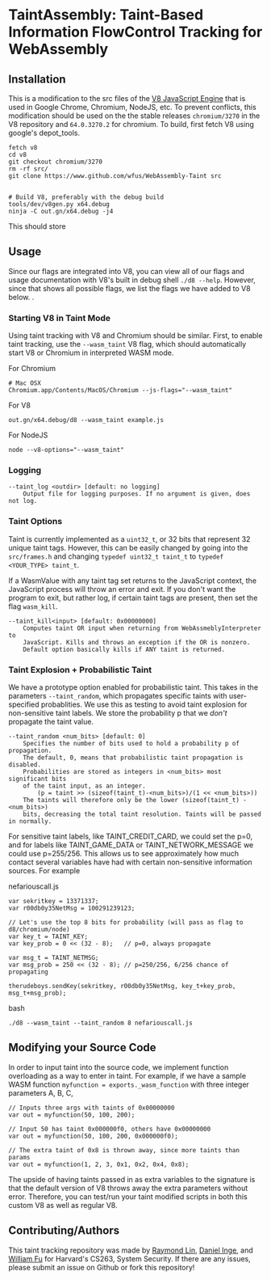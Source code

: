 # TaintAssembly: Taint-Based Information FlowControl Tracking for WebAssembly

## Installation

This is a modification to the src files of the [V8 JavaScript Engine](https://www.github.com/v8/v8.git) that is used in Google Chrome, Chromium, NodeJS, etc. To prevent conflicts, this modification should be used on the the stable releases ```chromium/3270``` in the V8 repository and ```64.0.3270.2``` for chromium. To build, first fetch V8 using google's depot_tools. 

```
fetch v8
cd v8
git checkout chromium/3270
rm -rf src/
git clone https://www.github.com/wfus/WebAssembly-Taint src


# Build V8, preferably with the debug build
tools/dev/v8gen.py x64.debug
ninja -C out.gn/x64.debug -j4
```

This should store 

## Usage

Since our flags are integrated into V8, you can view all of our flags and usage documentation with V8's built in debug shell ```./d8 --help```. However, since that shows all possible flags, we list the flags we have added to V8 below. .  

### Starting V8 in Taint Mode
Using taint tracking with V8 and Chromium should be similar. First, to enable taint tracking, use the ```--wasm_taint``` V8 flag, which should automatically start V8 or Chromium in interpreted WASM mode.  


For Chromium
```
# Mac OSX
Chromium.app/Contents/MacOS/Chromium --js-flags="--wasm_taint"
```

For V8
```
out.gn/x64.debug/d8 --wasm_taint example.js
```

For NodeJS
```
node --v8-options="--wasm_taint"
```

### Logging
```
--taint_log <outdir> [default: no logging]
	Output file for logging purposes. If no argument is given, does not log. 
```

### Taint Options
Taint is currently implemented as a ```uint32_t```, or 32 bits that represent 32 unique taint tags. However, this can be easily changed by going into the ```src/frames.h``` and changing ```typedef uint32_t taint_t``` to ```typedef <YOUR_TYPE> taint_t```. 

If a WasmValue with any taint tag set returns to the JavaScript context, the JavaScript process will throw an error and exit. If you don't want the program to exit, but rather log, if certain taint tags are present, then set the flag ```wasm_kill```. 

```
--taint_kill<input> [default: 0x00000000]
	Computes taint OR input when returning from WebAssmeblyInterpreter to 
	JavaScript. Kills and throws an exception if the OR is nonzero. 
	Default option basically kills if ANY taint is returned.
```

### Taint Explosion + Probabilistic Taint
We have a prototype option enabled for probabilistic taint. This takes in the parameters ```--taint_random```, which propagates specific taints with user-specified probablities. We use this as testing to avoid taint explosion for non-sensitive taint labels. We store the probability p that we *don't* propagate the taint value. 

```
--taint_random <num_bits> [default: 0]
	Specifies the number of bits used to hold a probability p of propagation.
	The default, 0, means that probabilistic taint propagation is disabled. 
	Probabilities are stored as integers in <num_bits> most significant bits
	of the taint input, as an integer. 
		(p = taint >> (sizeof(taint_t)-<num_bits>)/(1 << <num_bits>))
	The taints will therefore only be the lower (sizeof(taint_t) - <num_bits>)
	bits, decreasing the total taint resolution. Taints will be passed in normally.  
```

For sensitive taint labels, like TAINT_CREDIT_CARD, we could set the p=0, and for labels like TAINT_GAME_DATA or TAINT_NETWORK_MESSAGE we could use p=255/256. This allows us to see approximately how much contact several variables have had with certain non-sensitive information sources. For example


nefariouscall.js
```
var sekritkey = 13371337;
var r00db0y35NetMsg = 100291239123;

// Let's use the top 8 bits for probability (will pass as flag to d8/chromium/node)
var key_t = TAINT_KEY; 
var key_prob = 0 << (32 - 8);   // p=0, always propagate

var msg_t = TAINT_NETMSG;
var msg_prob = 250 << (32 - 8); // p=250/256, 6/256 chance of propagating

therudeboys.sendKey(sekritkey, r00db0y35NetMsg, key_t+key_prob, msg_t+msg_prob); 
```

bash
```
./d8 --wasm_taint --taint_random 8 nefariouscall.js 
```




## Modifying your Source Code 

In order to input taint into the source code, we implement function overloading as a way to enter in taint. For example, if we have a sample WASM function ```myfunction = exports._wasm_function``` with three integer parameters A, B, C,  

```
// Inputs three args with taints of 0x00000000
var out = myfunction(50, 100, 200);

// Input 50 has taint 0x000000f0, others have 0x00000000
var out = myfunction(50, 100, 200, 0x000000f0);

// The extra taint of 0x8 is thrown away, since more taints than params
var out = myfunction(1, 2, 3, 0x1, 0x2, 0x4, 0x8);
``` 

The upside of having taints passed in as extra variables to the signature is that the default version of V8 throws away the extra parameters without error. Therefore, you can test/run your taint modified scripts in both this custom V8 as well as regular V8.  



## Contributing/Authors

This taint tracking repository was made by [Raymond Lin](https://www.github.com/raylin1000), [Daniel Inge](https://www.github.com/daninge98), and [William Fu](https://www.github.com/wfus) for Harvard's CS263, System Security. If there are any issues, please submit an issue on Github or fork this repository!

   





